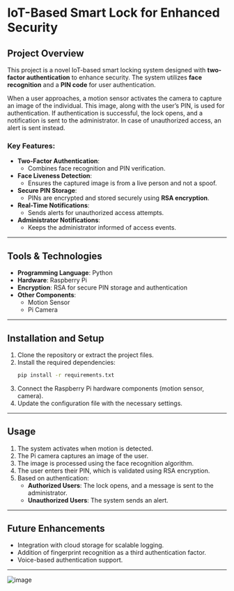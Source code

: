 
# IoT-Based Smart Lock for Enhanced Security

## Project Overview
This project is a novel IoT-based smart locking system designed with **two-factor authentication** to enhance security. The system utilizes **face recognition** and a **PIN code** for user authentication. 

When a user approaches, a motion sensor activates the camera to capture an image of the individual. This image, along with the user’s PIN, is used for authentication. If authentication is successful, the lock opens, and a notification is sent to the administrator. In case of unauthorized access, an alert is sent instead. 

### Key Features:
- **Two-Factor Authentication**:
  - Combines face recognition and PIN verification.
- **Face Liveness Detection**:
  - Ensures the captured image is from a live person and not a spoof.
- **Secure PIN Storage**:
  - PINs are encrypted and stored securely using **RSA encryption**.
- **Real-Time Notifications**:
  - Sends alerts for unauthorized access attempts.
- **Administrator Notifications**:
  - Keeps the administrator informed of access events.

---

## Tools & Technologies
- **Programming Language**: Python
- **Hardware**: Raspberry Pi
- **Encryption**: RSA for secure PIN storage and authentication
- **Other Components**:
  - Motion Sensor
  - Pi Camera

---

## Installation and Setup
1. Clone the repository or extract the project files.
2. Install the required dependencies:
   ```bash
   pip install -r requirements.txt
   ```
3. Connect the Raspberry Pi hardware components (motion sensor, camera).
4. Update the configuration file with the necessary settings.

---

## Usage
1. The system activates when motion is detected.
2. The Pi camera captures an image of the user.
3. The image is processed using the face recognition algorithm.
4. The user enters their PIN, which is validated using RSA encryption.
5. Based on authentication:
   - **Authorized Users**: The lock opens, and a message is sent to the administrator.
   - **Unauthorized Users**: The system sends an alert.

---

## Future Enhancements
- Integration with cloud storage for scalable logging.
- Addition of fingerprint recognition as a third authentication factor.
- Voice-based authentication support.

---

![image](https://github.com/user-attachments/assets/5aa864bb-748b-4431-b41b-ab8a104d4b04)

